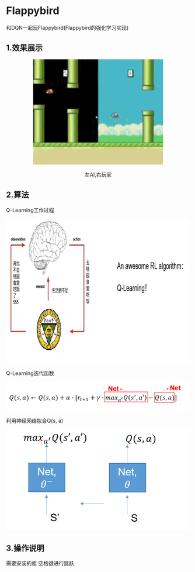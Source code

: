 # Flappybird
和DQN一起玩Flappybird(Flappybird的强化学习实现)

## 1.效果展示
<div align=center>
<img src="https://github.com/Luciferbobo/Flappybird/blob/main/Fig/Flappybird.gif" width="356" height="288"> 
  
左AI,右玩家
  
</div>

## 2.算法

Q-Learning工作过程
<div align=center>
<img src="https://github.com/Luciferbobo/Flappybird/blob/main/Fig/s1.png" width="840" height="395">  
</div>


Q-Learning迭代函数
<div align=center>
<img src="https://github.com/Luciferbobo/Flappybird/blob/main/Fig/s3.png">  
</div>

利用神经网络拟合Q(s, a)
<div align=center>
<img src="https://github.com/Luciferbobo/Flappybird/blob/main/Fig/s2.png">  
</div>

## 3.操作说明

需要安装的库
空格键进行跳跃

